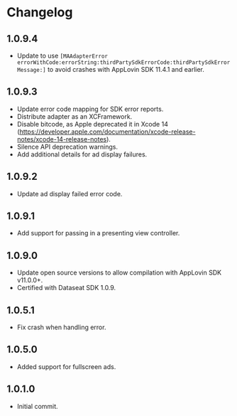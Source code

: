 # Changelog

## 1.0.9.4
* Update to use `[MAAdapterError errorWithCode:errorString:thirdPartySdkErrorCode:thirdPartySdkErrorMessage:]` to avoid crashes with AppLovin SDK 11.4.1 and earlier.

## 1.0.9.3
* Update error code mapping for SDK error reports.
* Distribute adapter as an XCFramework.
* Disable bitcode, as Apple deprecated it in Xcode 14 (https://developer.apple.com/documentation/xcode-release-notes/xcode-14-release-notes).
* Silence API deprecation warnings.
* Add additional details for ad display failures. 

## 1.0.9.2
* Update ad display failed error code.

## 1.0.9.1
* Add support for passing in a presenting view controller.

## 1.0.9.0
* Update open source versions to allow compilation with AppLovin SDK v11.0.0+.
* Certified with Dataseat SDK 1.0.9.

## 1.0.5.1
* Fix crash when handling error. 

## 1.0.5.0
* Added support for fullscreen ads. 

## 1.0.1.0
* Initial commit.
